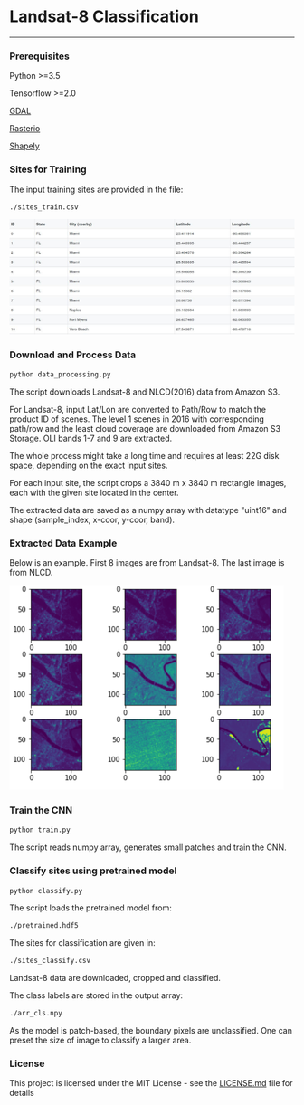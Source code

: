 

# Landsat-8 Classification 

---------------------


### Prerequisites

Python >=3.5

Tensorflow >=2.0

[GDAL](https://gdal.org/)

[Rasterio](https://github.com/mapbox/rasterio/)

[Shapely](https://github.com/Toblerity/Shapely/)


### Sites for Training

The input training sites are provided in the file: 

```bash
./sites_train.csv
```

![sites](https://github.com/shengsheng555/landsat-cls/blob/master/figure/sites.jpg?raw=true)



### Download and Process Data

```bash
python data_processing.py
```

The script downloads Landsat-8 and NLCD(2016) data from Amazon S3.

For Landsat-8, input Lat/Lon are converted to Path/Row to match
the product ID of scenes. The level 1 scenes in 2016 with corresponding path/row and the least cloud coverage are downloaded from Amazon S3 Storage. OLI bands 1-7 and 9 are extracted.

The whole process might take a long time and requires at least 22G disk space, depending on the exact input sites.

For each input site, the script crops a 3840 m x 3840 m rectangle images, each with the given site located in the center.

The extracted data are saved as a numpy array with datatype "uint16" and shape (sample_index, x-coor, y-coor, band).

### Extracted Data Example


Below is an example. First 8 images are from Landsat-8. The last image is from NLCD.

![example](https://github.com/shengsheng555/landsat-cls/blob/master/figure/example.png?raw=true)


### Train the CNN

```bash
python train.py
```

The script reads numpy array, generates small patches and train the CNN.

### Classify sites using pretrained model

```bash
python classify.py
```

The script loads the pretrained model from:

```bash
./pretrained.hdf5
```

The sites for classification are given in: 

```bash
./sites_classify.csv
```

Landsat-8 data are downloaded, cropped and classified.

The class labels are stored in the output array:

```bash
./arr_cls.npy 
```

As the model is patch-based, the boundary pixels are unclassified. One can preset the size of image to classify a larger area.


### License

This project is licensed under the MIT License - see the [LICENSE.md](LICENSE.md) file for details
